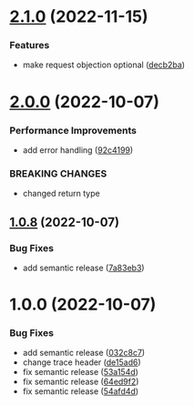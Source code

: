 # [2.1.0](https://github.com/advertikon/npm-fetch/compare/v2.0.0...v2.1.0) (2022-11-15)


### Features

* make request objection optional ([decb2ba](https://github.com/advertikon/npm-fetch/commit/decb2bacdff1ff279e0df46dd2713875ebbd028a))

# [2.0.0](https://github.com/advertikon/npm-fetch/compare/v1.0.8...v2.0.0) (2022-10-07)


### Performance Improvements

* add error handling ([92c4199](https://github.com/advertikon/npm-fetch/commit/92c41996ddffb51169348e1ee3413d376c959be9))


### BREAKING CHANGES

* changed return type

## [1.0.8](https://github.com/advertikon/npm-fetch/compare/v1.0.7...v1.0.8) (2022-10-07)


### Bug Fixes

* add semantic release ([7a83eb3](https://github.com/advertikon/npm-fetch/commit/7a83eb34c930f702b0c5d728c3c2b42bdabc35fc))

# 1.0.0 (2022-10-07)


### Bug Fixes

* add semantic release ([032c8c7](https://github.com/advertikon/npm-fetch/commit/032c8c715fac58cc5b769c55b57f3ef3f418ff46))
* change trace header ([de15ad6](https://github.com/advertikon/npm-fetch/commit/de15ad6087d14372a86f4f543a4000551bd464e0))
* fix semantic release ([53a154d](https://github.com/advertikon/npm-fetch/commit/53a154d6f2123d16704cf8f08ecd5cf5aa9c29bb))
* fix semantic release ([64ed9f2](https://github.com/advertikon/npm-fetch/commit/64ed9f23bdf71b4f6e412f524189588fd313b10d))
* fix semantic release ([54afd4d](https://github.com/advertikon/npm-fetch/commit/54afd4debee8f67f357050e140f3d05a6c2c01f2))
